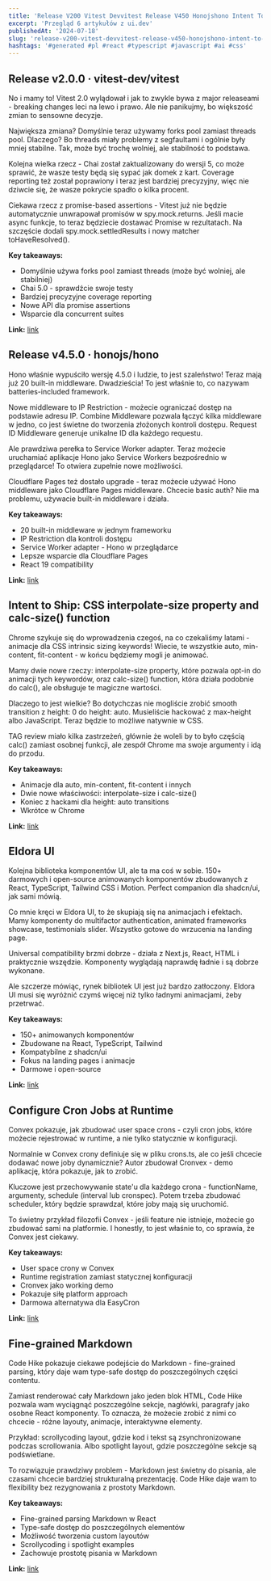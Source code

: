 ```yaml
---
title: 'Release V200 Vitest Devvitest Release V450 Honojshono Intent To Ship Css Interpolate Size Property And Calc Size Function'
excerpt: 'Przegląd 6 artykułów z ui.dev'
publishedAt: '2024-07-18'
slug: 'release-v200-vitest-devvitest-release-v450-honojshono-intent-to-ship-css-interpolate-size-property-and-calc-size-function'
hashtags: '#generated #pl #react #typescript #javascript #ai #css'
---
```


## Release v2.0.0 · vitest-dev/vitest

No i mamy to! Vitest 2.0 wylądował i jak to zwykle bywa z major releaseami - breaking changes leci na lewo i prawo. Ale nie panikujmy, bo większość zmian to sensowne decyzje.

Największa zmiana? Domyślnie teraz używamy forks pool zamiast threads pool. Dlaczego? Bo threads miały problemy z segfaultami i ogólnie były mniej stabilne. Tak, może być trochę wolniej, ale stabilność to podstawa.

Kolejna wielka rzecz - Chai został zaktualizowany do wersji 5, co może sprawić, że wasze testy będą się sypać jak domek z kart. Coverage reporting też został poprawiony i teraz jest bardziej precyzyjny, więc nie dziwcie się, że wasze pokrycie spadło o kilka procent.

Ciekawa rzecz z promise-based assertions - Vitest już nie będzie automatycznie unwrapował promisów w spy.mock.returns. Jeśli macie async funkcje, to teraz będziecie dostawać Promise w rezultatach. Na szczęście dodali spy.mock.settledResults i nowy matcher toHaveResolved().

**Key takeaways:**
- Domyślnie używa forks pool zamiast threads (może być wolniej, ale stabilniej)
- Chai 5.0 - sprawdźcie swoje testy
- Bardziej precyzyjne coverage reporting
- Nowe API dla promise assertions
- Wsparcie dla concurrent suites

**Link:** [link](https://github.com/vitest-dev/vitest/releases/tag/v2.0.0)

## Release v4.5.0 · honojs/hono

Hono właśnie wypuściło wersję 4.5.0 i ludzie, to jest szaleństwo! Teraz mają już 20 built-in middleware. Dwadzieścia! To jest właśnie to, co nazywam batteries-included framework.

Nowe middleware to IP Restriction - możecie ograniczać dostęp na podstawie adresu IP. Combine Middleware pozwala łączyć kilka middleware w jedno, co jest świetne do tworzenia złożonych kontroli dostępu. Request ID Middleware generuje unikalne ID dla każdego requestu.

Ale prawdziwa perełka to Service Worker adapter. Teraz możecie uruchamiać aplikacje Hono jako Service Workers bezpośrednio w przeglądarce! To otwiera zupełnie nowe możliwości.

Cloudflare Pages też dostało upgrade - teraz możecie używać Hono middleware jako Cloudflare Pages middleware. Chcecie basic auth? Nie ma problemu, używacie built-in middleware i działa.

**Key takeaways:**
- 20 built-in middleware w jednym frameworku
- IP Restriction dla kontroli dostępu
- Service Worker adapter - Hono w przeglądarce
- Lepsze wsparcie dla Cloudflare Pages
- React 19 compatibility

**Link:** [link](https://github.com/honojs/hono/releases/tag/v4.5.0)

## Intent to Ship: CSS interpolate-size property and calc-size() function

Chrome szykuje się do wprowadzenia czegoś, na co czekaliśmy latami - animacje dla CSS intrinsic sizing keywords! Wiecie, te wszystkie auto, min-content, fit-content - w końcu będziemy mogli je animować.

Mamy dwie nowe rzeczy: interpolate-size property, które pozwala opt-in do animacji tych keywordów, oraz calc-size() function, która działa podobnie do calc(), ale obsługuje te magiczne wartości.

Dlaczego to jest wielkie? Bo dotychczas nie mogliście zrobić smooth transition z height: 0 do height: auto. Musieliście hackować z max-height albo JavaScript. Teraz będzie to możliwe natywnie w CSS.

TAG review miało kilka zastrzeżeń, głównie że woleli by to było częścią calc() zamiast osobnej funkcji, ale zespół Chrome ma swoje argumenty i idą do przodu.

**Key takeaways:**
- Animacje dla auto, min-content, fit-content i innych
- Dwie nowe właściwości: interpolate-size i calc-size()
- Koniec z hackami dla height: auto transitions
- Wkrótce w Chrome

**Link:** [link](https://groups.google.com/a/chromium.org/g/blink-dev/c/FjyMSSaSPEg/m/yzlLscFKBQAJ)

## Eldora UI

Kolejna biblioteka komponentów UI, ale ta ma coś w sobie. 150+ darmowych i open-source animowanych komponentów zbudowanych z React, TypeScript, Tailwind CSS i Motion. Perfect companion dla shadcn/ui, jak sami mówią.

Co mnie kręci w Eldora UI, to że skupiają się na animacjach i efektach. Mamy komponenty do multifactor authentication, animated frameworks showcase, testimonials slider. Wszystko gotowe do wrzucenia na landing page.

Universal compatibility brzmi dobrze - działa z Next.js, React, HTML i praktycznie wszędzie. Komponenty wyglądają naprawdę ładnie i są dobrze wykonane.

Ale szczerze mówiąc, rynek bibliotek UI jest już bardzo zatłoczony. Eldora UI musi się wyróżnić czymś więcej niż tylko ładnymi animacjami, żeby przetrwać.

**Key takeaways:**
- 150+ animowanych komponentów
- Zbudowane na React, TypeScript, Tailwind
- Kompatybilne z shadcn/ui
- Fokus na landing pages i animacje
- Darmowe i open-source

**Link:** [link](https://www.eldoraui.site/)

## Configure Cron Jobs at Runtime

Convex pokazuje, jak zbudować user space crons - czyli cron jobs, które możecie rejestrować w runtime, a nie tylko statycznie w konfiguracji.

Normalnie w Convex crony definiuje się w pliku crons.ts, ale co jeśli chcecie dodawać nowe joby dynamicznie? Autor zbudował Cronvex - demo aplikację, która pokazuje, jak to zrobić.

Kluczowe jest przechowywanie state'u dla każdego crona - functionName, argumenty, schedule (interval lub cronspec). Potem trzeba zbudować scheduler, który będzie sprawdzał, które joby mają się uruchomić.

To świetny przykład filozofii Convex - jeśli feature nie istnieje, możecie go zbudować sami na platformie. I honestly, to jest właśnie to, co sprawia, że Convex jest ciekawy.

**Key takeaways:**
- User space crony w Convex
- Runtime registration zamiast statycznej konfiguracji
- Cronvex jako working demo
- Pokazuje siłę platform approach
- Darmowa alternatywa dla EasyCron

**Link:** [link](https://stack.convex.dev/cron-jobs?ref=bytes)

## Fine-grained Markdown

Code Hike pokazuje ciekawe podejście do Markdown - fine-grained parsing, który daje wam type-safe dostęp do poszczególnych części contentu.

Zamiast renderować cały Markdown jako jeden blok HTML, Code Hike pozwala wam wyciągnąć poszczególne sekcje, nagłówki, paragrafy jako osobne React komponenty. To oznacza, że możecie zrobić z nimi co chcecie - różne layouty, animacje, interaktywne elementy.

Przykład: scrollycoding layout, gdzie kod i tekst są zsynchronizowane podczas scrollowania. Albo spotlight layout, gdzie poszczególne sekcje są podświetlane.

To rozwiązuje prawdziwy problem - Markdown jest świetny do pisania, ale czasami chcecie bardziej strukturalną prezentację. Code Hike daje wam to flexibility bez rezygnowania z prostoty Markdown.

**Key takeaways:**
- Fine-grained parsing Markdown w React
- Type-safe dostęp do poszczególnych elementów
- Możliwość tworzenia custom layoutów
- Scrollycoding i spotlight examples
- Zachowuje prostotę pisania w Markdown

**Link:** [link](https://v1.codehike.org/blog/fine-grained-markdown)